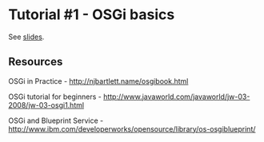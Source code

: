 # Tutorial #1 - OSGi basics #

See [slides](http://svn.codespot.com/a/eclipselabs.org/nprg044-eclipse-platform/slides/2014-15/01-osgi/01-osgi.pdf).

## Resources ##

OSGi in Practice - http://njbartlett.name/osgibook.html

OSGi tutorial for beginners - http://www.javaworld.com/javaworld/jw-03-2008/jw-03-osgi1.html

OSGi and Blueprint Service - http://www.ibm.com/developerworks/opensource/library/os-osgiblueprint/
